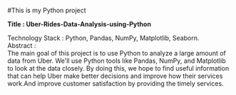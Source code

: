 #This is my Python project


**Title : Uber-Rides-Data-Analysis-using-Python**

Technology Stack : Python, Pandas, NumPy, Matplotlib, Seaborn.                                                                                                                                                                                                                                                                               
Abstract :  
The main goal of this project is to use Python to analyze a large amount of data from Uber. We'll use Python tools like Pandas, NumPy, and Matplotlib to look at the data closely. By doing this, we hope to find useful information that can help Uber make better decisions and improve how their services work.And improve customer satisfaction by providing the timely services.
